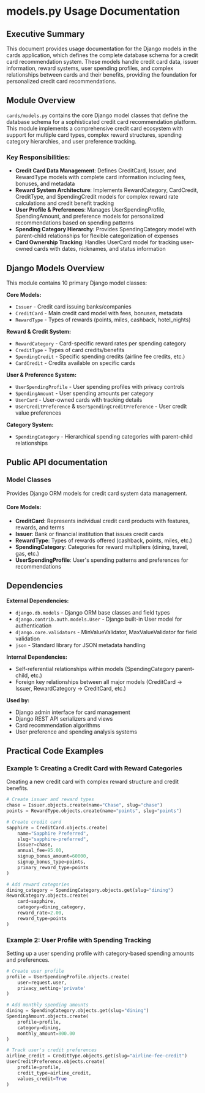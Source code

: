 # models.py Usage Documentation

## Executive Summary
This document provides usage documentation for the Django models in the cards application, which defines the complete database schema for a credit card recommendation system. These models handle credit card data, issuer information, reward systems, user spending profiles, and complex relationships between cards and their benefits, providing the foundation for personalized credit card recommendations.

## Module Overview
`cards/models.py` contains the core Django model classes that define the database schema for a sophisticated credit card recommendation platform. This module implements a comprehensive credit card ecosystem with support for multiple card types, complex reward structures, spending category hierarchies, and user preference tracking.

### Key Responsibilities:
- **Credit Card Data Management**: Defines CreditCard, Issuer, and RewardType models with complete card information including fees, bonuses, and metadata
- **Reward System Architecture**: Implements RewardCategory, CardCredit, CreditType, and SpendingCredit models for complex reward rate calculations and credit benefit tracking
- **User Profile & Preferences**: Manages UserSpendingProfile, SpendingAmount, and preference models for personalized recommendations based on spending patterns
- **Spending Category Hierarchy**: Provides SpendingCategory model with parent-child relationships for flexible categorization of expenses
- **Card Ownership Tracking**: Handles UserCard model for tracking user-owned cards with dates, nicknames, and status information


## Django Models Overview
This module contains 10 primary Django model classes:

**Core Models:**
- `Issuer` - Credit card issuing banks/companies
- `CreditCard` - Main credit card model with fees, bonuses, metadata
- `RewardType` - Types of rewards (points, miles, cashback, hotel_nights)

**Reward & Credit System:**
- `RewardCategory` - Card-specific reward rates per spending category
- `CreditType` - Types of card credits/benefits
- `SpendingCredit` - Specific spending credits (airline fee credits, etc.)
- `CardCredit` - Credits available on specific cards

**User & Preference System:**
- `UserSpendingProfile` - User spending profiles with privacy controls
- `SpendingAmount` - User spending amounts per category
- `UserCard` - User-owned cards with tracking details
- `UserCreditPreference` & `UserSpendingCreditPreference` - User credit value preferences

**Category System:**
- `SpendingCategory` - Hierarchical spending categories with parent-child relationships

## Public API documentation

### Model Classes
Provides Django ORM models for credit card system data management.

#### Core Models:
- **CreditCard**: Represents individual credit card products with features, rewards, and terms
- **Issuer**: Bank or financial institution that issues credit cards
- **RewardType**: Types of rewards offered (cashback, points, miles, etc.)
- **SpendingCategory**: Categories for reward multipliers (dining, travel, gas, etc.)
- **UserSpendingProfile**: User's spending patterns and preferences for recommendations

## Dependencies

**External Dependencies:**
- `django.db.models` - Django ORM base classes and field types
- `django.contrib.auth.models.User` - Django built-in User model for authentication
- `django.core.validators` - MinValueValidator, MaxValueValidator for field validation
- `json` - Standard library for JSON metadata handling

**Internal Dependencies:**
- Self-referential relationships within models (SpendingCategory parent-child, etc.)
- Foreign key relationships between all major models (CreditCard -> Issuer, RewardCategory -> CreditCard, etc.)

**Used by:**
- Django admin interface for card management
- Django REST API serializers and views
- Card recommendation algorithms
- User preference and spending analysis systems

## Practical Code Examples

### Example 1: Creating a Credit Card with Reward Categories
Creating a new credit card with complex reward structure and credit benefits.

```python
# Create issuer and reward types
chase = Issuer.objects.create(name="Chase", slug="chase")
points = RewardType.objects.create(name="points", slug="points")

# Create credit card
sapphire = CreditCard.objects.create(
    name="Sapphire Preferred",
    slug="sapphire-preferred",
    issuer=chase,
    annual_fee=95.00,
    signup_bonus_amount=60000,
    signup_bonus_type=points,
    primary_reward_type=points
)

# Add reward categories
dining_category = SpendingCategory.objects.get(slug="dining")
RewardCategory.objects.create(
    card=sapphire,
    category=dining_category,
    reward_rate=2.00,
    reward_type=points
)
```

### Example 2: User Profile with Spending Tracking
Setting up a user spending profile with category-based spending amounts and preferences.

```python
# Create user profile
profile = UserSpendingProfile.objects.create(
    user=request.user,
    privacy_setting='private'
)

# Add monthly spending amounts
dining = SpendingCategory.objects.get(slug="dining")
SpendingAmount.objects.create(
    profile=profile,
    category=dining,
    monthly_amount=800.00
)

# Track user's credit preferences
airline_credit = CreditType.objects.get(slug="airline-fee-credit")
UserCreditPreference.objects.create(
    profile=profile,
    credit_type=airline_credit,
    values_credit=True
)
```

